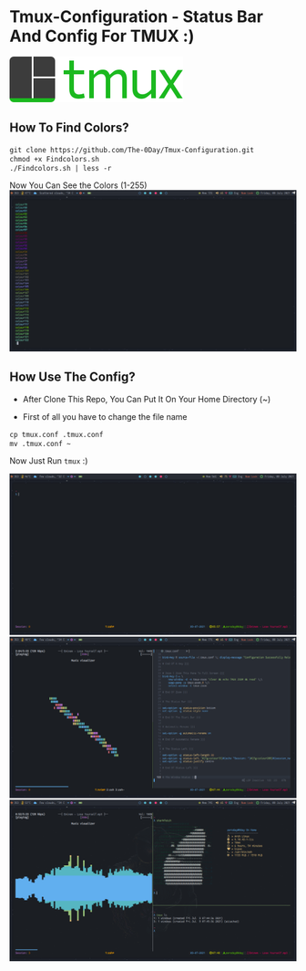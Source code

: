 # Tmux-Configuration - Status Bar And Config For TMUX :)
![](Images/tmux.png)

## How To Find Colors?
```
git clone https://github.com/The-0Day/Tmux-Configuration.git
chmod +x Findcolors.sh 
./Findcolors.sh | less -r
```
Now You Can See the Colors (1-255)
![](Images/colors.png)

## How Use The Config?

- After Clone This Repo, You Can Put It On Your Home Directory (~) 

- First of all you have to change the file name
```
cp tmux.conf .tmux.conf
mv .tmux.conf ~
```
Now Just Run ```tmux``` :)

![](Images/1.png)
![](Images/2.png)
![](Images/3.png)




